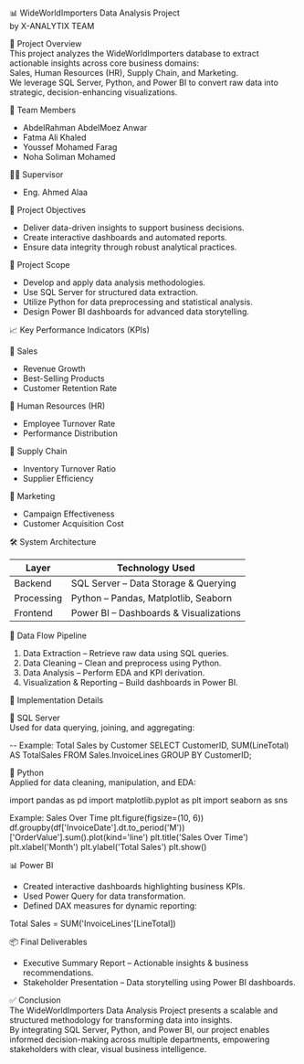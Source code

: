 
📊 WideWorldImporters Data Analysis Project  
by X-ANALYTIX TEAM

📘 Project Overview  
This project analyzes the WideWorldImporters database to extract actionable insights across core business domains:  
Sales, Human Resources (HR), Supply Chain, and Marketing.  
We leverage SQL Server, Python, and Power BI to convert raw data into strategic, decision-enhancing visualizations.

👥 Team Members  
- AbdelRahman AbdelMoez Anwar  
- Fatma Ali Khaled  
- Youssef Mohamed Farag  
- Noha Soliman Mohamed  

👨‍🏫 Supervisor  
- Eng. Ahmed Alaa  

🎯 Project Objectives  
- Deliver data-driven insights to support business decisions.  
- Create interactive dashboards and automated reports.  
- Ensure data integrity through robust analytical practices.

🧭 Project Scope  
- Develop and apply data analysis methodologies.  
- Use SQL Server for structured data extraction.  
- Utilize Python for data preprocessing and statistical analysis.  
- Design Power BI dashboards for advanced data storytelling.

📈 Key Performance Indicators (KPIs)  

🔹 Sales  
- Revenue Growth  
- Best-Selling Products  
- Customer Retention Rate  

🔹 Human Resources (HR)  
- Employee Turnover Rate  
- Performance Distribution  

🔹 Supply Chain  
- Inventory Turnover Ratio  
- Supplier Efficiency  

🔹 Marketing  
- Campaign Effectiveness  
- Customer Acquisition Cost  

🛠 System Architecture  

Layer       | Technology Used                             
------------|----------------------------------------------
Backend     | SQL Server – Data Storage & Querying         
Processing  | Python – Pandas, Matplotlib, Seaborn         
Frontend    | Power BI – Dashboards & Visualizations      

🔄 Data Flow Pipeline  
1. Data Extraction – Retrieve raw data using SQL queries.  
2. Data Cleaning – Clean and preprocess using Python.  
3. Data Analysis – Perform EDA and KPI derivation.  
4. Visualization & Reporting – Build dashboards in Power BI.

🔧 Implementation Details  

💾 SQL Server  
Used for data querying, joining, and aggregating:

-- Example: Total Sales by Customer
SELECT CustomerID, SUM(LineTotal) AS TotalSales
FROM Sales.InvoiceLines
GROUP BY CustomerID;

🐍 Python  
Applied for data cleaning, manipulation, and EDA:

import pandas as pd
import matplotlib.pyplot as plt
import seaborn as sns

Example: Sales Over Time
plt.figure(figsize=(10, 6))
df.groupby(df['InvoiceDate'].dt.to_period('M'))['OrderValue'].sum().plot(kind='line')
plt.title('Sales Over Time')
plt.xlabel('Month')
plt.ylabel('Total Sales')
plt.show()

📊 Power BI  
- Created interactive dashboards highlighting business KPIs.  
- Used Power Query for data transformation.  
- Defined DAX measures for dynamic reporting:

Total Sales = SUM('InvoiceLines'[LineTotal])

📦 Final Deliverables  
- Executive Summary Report – Actionable insights & business recommendations.  
- Stakeholder Presentation – Data storytelling using Power BI dashboards.

✅ Conclusion  
The WideWorldImporters Data Analysis Project presents a scalable and structured methodology for transforming data into insights.  
By integrating SQL Server, Python, and Power BI, our project enables informed decision-making across multiple departments, empowering stakeholders with clear, visual business intelligence.

